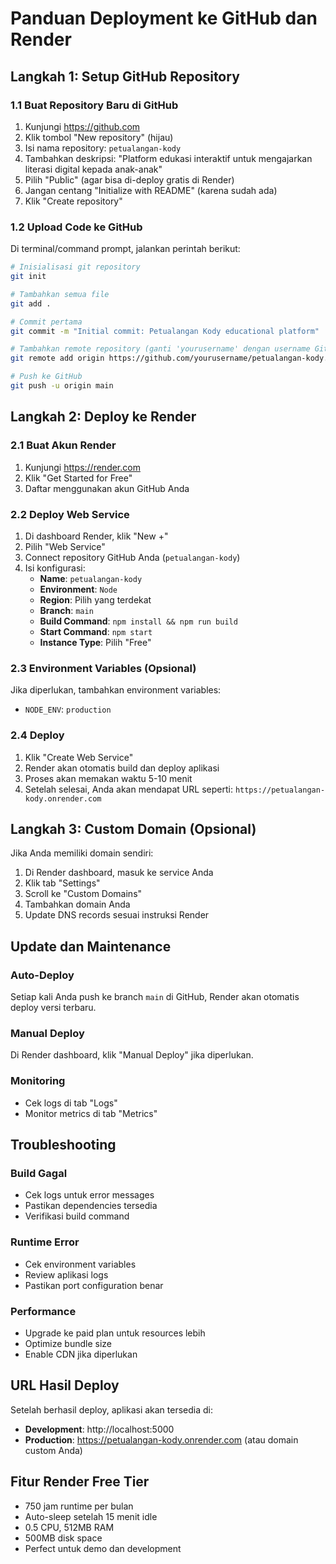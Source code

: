 # Panduan Deployment ke GitHub dan Render

## Langkah 1: Setup GitHub Repository

### 1.1 Buat Repository Baru di GitHub
1. Kunjungi https://github.com
2. Klik tombol "New repository" (hijau)
3. Isi nama repository: `petualangan-kody`
4. Tambahkan deskripsi: "Platform edukasi interaktif untuk mengajarkan literasi digital kepada anak-anak"
5. Pilih "Public" (agar bisa di-deploy gratis di Render)
6. Jangan centang "Initialize with README" (karena sudah ada)
7. Klik "Create repository"

### 1.2 Upload Code ke GitHub
Di terminal/command prompt, jalankan perintah berikut:

```bash
# Inisialisasi git repository
git init

# Tambahkan semua file
git add .

# Commit pertama
git commit -m "Initial commit: Petualangan Kody educational platform"

# Tambahkan remote repository (ganti 'yourusername' dengan username GitHub Anda)
git remote add origin https://github.com/yourusername/petualangan-kody.git

# Push ke GitHub
git push -u origin main
```

## Langkah 2: Deploy ke Render

### 2.1 Buat Akun Render
1. Kunjungi https://render.com
2. Klik "Get Started for Free"
3. Daftar menggunakan akun GitHub Anda

### 2.2 Deploy Web Service
1. Di dashboard Render, klik "New +"
2. Pilih "Web Service"
3. Connect repository GitHub Anda (`petualangan-kody`)
4. Isi konfigurasi:
   - **Name**: `petualangan-kody`
   - **Environment**: `Node`
   - **Region**: Pilih yang terdekat
   - **Branch**: `main`
   - **Build Command**: `npm install && npm run build`
   - **Start Command**: `npm start`
   - **Instance Type**: Pilih "Free"

### 2.3 Environment Variables (Opsional)
Jika diperlukan, tambahkan environment variables:
- `NODE_ENV`: `production`

### 2.4 Deploy
1. Klik "Create Web Service"
2. Render akan otomatis build dan deploy aplikasi
3. Proses akan memakan waktu 5-10 menit
4. Setelah selesai, Anda akan mendapat URL seperti: `https://petualangan-kody.onrender.com`

## Langkah 3: Custom Domain (Opsional)

Jika Anda memiliki domain sendiri:
1. Di Render dashboard, masuk ke service Anda
2. Klik tab "Settings"
3. Scroll ke "Custom Domains"
4. Tambahkan domain Anda
5. Update DNS records sesuai instruksi Render

## Update dan Maintenance

### Auto-Deploy
Setiap kali Anda push ke branch `main` di GitHub, Render akan otomatis deploy versi terbaru.

### Manual Deploy
Di Render dashboard, klik "Manual Deploy" jika diperlukan.

### Monitoring
- Cek logs di tab "Logs"
- Monitor metrics di tab "Metrics"

## Troubleshooting

### Build Gagal
- Cek logs untuk error messages
- Pastikan dependencies tersedia
- Verifikasi build command

### Runtime Error
- Cek environment variables
- Review aplikasi logs
- Pastikan port configuration benar

### Performance
- Upgrade ke paid plan untuk resources lebih
- Optimize bundle size
- Enable CDN jika diperlukan

## URL Hasil Deploy

Setelah berhasil deploy, aplikasi akan tersedia di:
- **Development**: http://localhost:5000
- **Production**: https://petualangan-kody.onrender.com (atau domain custom Anda)

## Fitur Render Free Tier

- 750 jam runtime per bulan
- Auto-sleep setelah 15 menit idle
- 0.5 CPU, 512MB RAM
- 500MB disk space
- Perfect untuk demo dan development